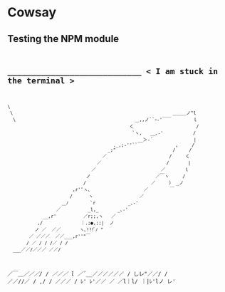 # Cowsay 

## Testing the NPM module


 
<code> ____________________________
 < I am stuck in the terminal >
 ----------------------------
    \
     \                                                           ＿＿＿ノ^l
      \                                            ＿,,ノ``ｰ-'￣￣        ｌ
                                                 く                       /
                                                  `ヽ,   __､-'           /
                                                    __＞‐´               |
                                           ._,;‐''``              ,     /
                                         _;"                     /     /
                                       ／                       /     く
                                     ／                        /       |
                                   ／                        ／       ｌ
                                 ノ                        ／￣ヽ     /
                                /                        ／     ） _ノ
                            ,r'″ヽ、                   ／        ￣
                           /      ヽ                 ／
                        ＿ﾉ        `r            _､‐'
                      ／          _l,_       _､‐'
                 __,r'          ／r;;,ヽ   ／
               ,/              ｜.;●,;;|  ノ
              ノ ／  ／／       ヽ､!!!ﾞﾉ "
            ／ ／／／  ／／___,r''"￣
           / ／ / / /／ / /
      ___／／/／／／ ／／/
  ／￣＿_／／／/ / ／／／
 l ／´___／／／／／／ /
 しレ"／／/ /  ／／//／
      / ,/ / ／／／ /
      ﾚ'   ﾚ'／／ ／
           ／l｜l/
          ｜|ﾚ'lノ
           レ' <code>

